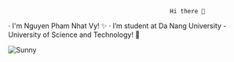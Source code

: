                                                   Hi there 👋
· I'm Nguyen Pham Nhat Vy! ✨
· I’m student at Da Nang University - University of Science and Technology! 🌱



<picture>
 <source media="(prefers-color-scheme: dark)" srcset="https://khoinguonsangtao.vn/wp-content/uploads/2022/10/hinh-anh-mat-troi-cute.jpg">
 <source media="(prefers-color-scheme: light)" srcset="https://khoinguonsangtao.vn/wp-content/uploads/2022/10/hinh-anh-mat-troi-cute.jpg">
 <img alt="Sunny" src="https://khoinguonsangtao.vn/wp-content/uploads/2022/10/hinh-anh-mat-troi-cute.jpg">
</picture>
